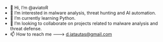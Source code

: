 - 👋 Hi, I’m @aviatoR
- 👀 I’m interested in malware analysis, threat hunting and AI automation.
- 🌱 I’m currently learning Python.
- 💞️ I’m looking to collaborate on projects related to malware analysis and threat defense.
- 📫 How to reach me ---> d.jatautas@gmail.com

<!---
beardster/beardster is a ✨ special ✨ repository because its `README.md` (this file) appears on your GitHub profile.
You can click the Preview link to take a look at your changes.
--->
